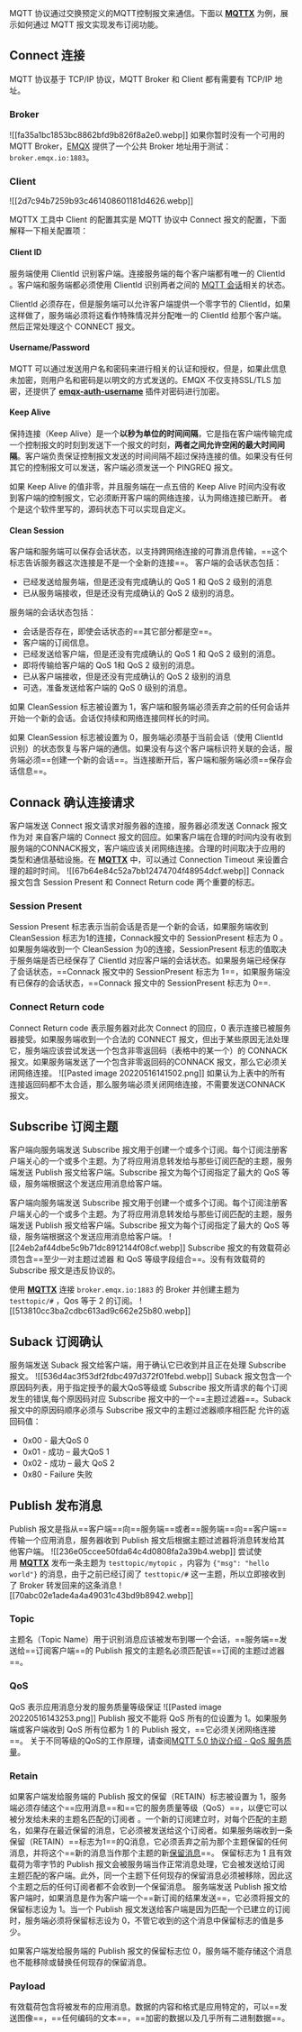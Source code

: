 MQTT 协议通过交换预定义的MQTT控制报文来通信。下面以 **[MQTTX](https://github.com/emqx/MQTTX)** 为例，展示如何通过 MQTT 报文实现发布订阅功能。
## Connect 连接
MQTT 协议基于 TCP/IP 协议，MQTT Broker 和 Client 都有需要有 TCP/IP 地址。
### Broker
![[fa35a1bc1853bc8862bfd9b826f8a2e0.webp]]
如果你暂时没有一个可用的 MQTT Broker，[EMQX](https://github.com/emqx/emqx) 提供了一个公共 Broker 地址用于测试：`broker.emqx.io:1883`。

### Client
![[2d7c94b7259b93c461408601181d4626.webp]]

MQTTX 工具中 Client 的配置其实是 MQTT 协议中 Connect 报文的配置，下面解释一下相关配置项：

#### Client ID
服务端使用 ClientId 识别客户端。连接服务端的每个客户端都有唯一的 ClientId 。客户端和服务端都必须使用 ClientId 识别两者之间的 [MQTT 会话](https://www.emqx.com/zh/blog/mqtt-session)相关的状态。

ClientId 必须存在，但是服务端可以允许客户端提供一个零字节的 ClientId，如果这样做了，服务端必须将这看作特殊情况并分配唯一的 ClientId 给那个客户端。然后正常处理这个 CONNECT 报文。

#### Username/Password
MQTT 可以通过发送用户名和密码来进行相关的认证和授权，但是，如果此信息未加密，则用户名和密码是以明文的方式发送的。EMQX 不仅支持SSL/TLS 加密，还提供了 **[emqx-auth-username](https://github.com/emqx/emqx-auth-username)** 插件对密码进行加密。

#### Keep Alive
保持连接（Keep Alive）是一个**以秒为单位的时间间隔**，它是指在客户端传输完成一个控制报文的时刻到发送下一个报文的时刻，**两者之间允许空闲的最大时间间隔**。客户端负责保证控制报文发送的时间间隔不超过保持连接的值。如果没有任何其它的控制报文可以发送，客户端必须发送一个 PINGREQ 报文。

如果 Keep Alive 的值非零，并且服务端在一点五倍的 Keep Alive 时间内没有收到客户端的控制报文，它必须断开客户端的网络连接，认为网络连接已断开。 者个是这个软件里写的，源码状态下可以实现自定义。

#### Clean Session
客户端和服务端可以保存会话状态，以支持跨网络连接的可靠消息传输，==这个标志告诉服务器这次连接是不是一个全新的连接==。
客户端的会话状态包括：
-   已经发送给服务端，但是还没有完成确认的 QoS 1 和 QoS 2 级别的消息
-  已从服务端接收，但是还没有完成确认的 QoS 2 级别的消息。

服务端的会话状态包括：
-   会话是否存在，即使会话状态的==其它部分都是空==。
-   客户端的订阅信息。
-   已经发送给客户端，但是还没有完成确认的 QoS 1 和 QoS 2 级别的消息。
-   即将传输给客户端的 QoS 1和 QoS 2 级别的消息。
-   已从客户端接收，但是还没有完成确认的 QoS 2 级别的消息
-   可选，准备发送给客户端的 QoS 0 级别的消息。

如果 CleanSession 标志被设置为 1，客户端和服务端必须丢弃之前的任何会话并开始一个新的会话。会话仅持续和网络连接同样长的时间。

如果 CleanSession 标志被设置为 0，服务端必须基于当前会话（使用 ClientId 识别）的状态恢复与客户端的通信。如果没有与这个客户端标识符关联的会话，服务端必须==创建一个新的会话==。当连接断开后，客户端和服务端必须==保存会话信息==。

## Connack 确认连接请求
客户端发送 Connect 报文请求对服务器的连接，服务器必须发送 Connack 报文作为对 来自客户端的 Connect 报文的回应。如果客户端在合理的时间内没有收到服务端的CONNACK报文，客户端应该关闭网络连接。合理的时间取决于应用的类型和通信基础设施。在 **[MQTTX](https://github.com/emqx/MQTTX)** 中，可以通过 Connection Timeout 来设置合理的超时时间。
![[67b64e84c52a7bb12474704f48954dcf.webp]]
Connack 报文包含 Session Present 和 Connect Return code 两个重要的标志。

### Session Present
Session Present 标志表示当前会话是否是一个新的会话，如果服务端收到 CleanSession 标志为1的连接，Connack报文中的 SessionPresent 标志为 0 。如果服务端收到一个 CleanSession 为0的连接，SessionPresent 标志的值取决于服务端是否已经保存了 ClientId 对应客户端的会话状态。如果服务端已经保存了会话状态，==Connack 报文中的 SessionPresent 标志为 1==，如果服务端没有已保存的会话状态，==Connack 报文中的 SessionPresent 标志为 0==.

### Connect Return code
Connect Return code 表示服务器对此次 Connect 的回应，0 表示连接已被服务器接受。如果服务端收到一个合法的 CONNECT 报文，但出于某些原因无法处理它，服务端应该尝试发送一个包含非零返回码（表格中的某一个）的 CONNACK 报文。如果服务端发送了一个包含非零返回码的CONNACK 报文，那么它必须关闭网络连接。
![[Pasted image 20220516141502.png]]
如果认为上表中的所有连接返回码都不太合适，那么服务端必须关闭网络连接，不需要发送CONNACK 报文。

## Subscribe 订阅主题
客户端向服务端发送 Subscribe 报文用于创建一个或多个订阅。每个订阅注册客户端关心的一个或多个主题。为了将应用消息转发给与那些订阅匹配的主题，服务端发送 Publish 报文给客户端。Subscribe 报文为每个订阅指定了最大的 QoS 等级，服务端根据这个发送应用消息给客户端。

客户端向服务端发送 Subscribe 报文用于创建一个或多个订阅。每个订阅注册客户端关心的一个或多个主题。为了将应用消息转发给与那些订阅匹配的主题，服务端发送 Publish 报文给客户端。Subscribe 报文为每个订阅指定了最大的 QoS 等级，服务端根据这个发送应用消息给客户端。
![[24eb2af44dbe5c9b71dc8912144f08cf.webp]]
Subscribe 报文的有效载荷必须包含==至少一对主题过滤器 和 QoS 等级字段组合==。没有有效载荷的 Subscribe 报文是违反协议的。

使用 **[MQTTX](https://github.com/emqx/MQTTX)** 连接 `broker.emqx.io:1883` 的 Broker 并创建主题为`testtopic/#` ，Qos 等于 2 的订阅。
![[513810cc3ba2cdbc613ad9c662e25b80.webp]]
## Suback 订阅确认
服务端发送 Suback 报文给客户端，用于确认它已收到并且正在处理 Subscribe 报文。
![[536d4ac3f53df2fdbc497d372f01febd.webp]]
Suback 报文包含一个原因码列表，用于指定授予的最大QoS等级或 Subscribe 报文所请求的每个订阅发生的错误,每个原因码对应 Subscribe 报文中的一个==主题过滤器==。Suback 报文中的原因码顺序必须与 Subscribe 报文中的主题过滤器顺序相匹配
允许的返回码值：
-   0x00 - 最大QoS 0
-   0x01 - 成功 – 最大QoS 1
-   0x02 - 成功 – 最大 QoS 2
-   0x80 - Failure 失败

## Publish 发布消息
Publish 报文是指从==客户端==向==服务端==或者==服务端==向==客户端==传输一个应用消息，服务器收到 Publish 报文后根据主题过滤器将消息转发给其他客户端。
![[236e05ccee50fda64c4d0808fa2a39b4.webp]]
尝试使用 **[MQTTX](https://github.com/emqx/MQTTX)** 发布一条主题为 `testtopic/mytopic` ，内容为 `{"msg": "hello world"}` 的消息，由于之前已经订阅了 `testtopic/#` 这一主题，所以立即接收到了 Broker 转发回来的这条消息
![[70abc02e1ade4a4a49031c43bd9b8942.webp]]
### Topic
主题名（Topic Name）用于识别消息应该被发布到哪一个会话，==服务端==发送给==订阅客户端==的 Publish 报文的主题名必须匹配该==订阅的主题过滤器==。

### QoS
QoS 表示应用消息分发的服务质量等级保证
![[Pasted image 20220516143253.png]]
Publish 报文不能将 QoS 所有的位设置为 1。如果服务端或客户端收到 QoS 所有位都为 1 的 Publish 报文，==它必须关闭网络连接==。
关于不同等级的QoS的工作原理，请查阅[MQTT 5.0 协议介绍 - QoS 服务质量](https://www.emqx.com/zh/blog/introduction-to-mqtt-qos)。
### Retain
如果客户端发给服务端的 Publish 报文的保留（RETAIN）标志被设置为 1，服务端必须存储这个==应用消息==和==它的服务质量等级（QoS）==，以便它可以被分发给未来的主题名匹配的订阅者 。一个新的订阅建立时，对每个匹配的主题名，如果存在最近保留的消息，它必须被发送给这个订阅者。如果服务端收到一条保留（RETAIN）==标志为1==的Q消息，它必须丢弃之前为那个主题保留的任何消息，并将这个==新的消息当作那个主题的新[保留消息](https://www.emqx.com/zh/blog/message-retention-and-message-expiration-interval-of-emqx-mqtt5-broker)==。
保留标志为 1 且有效载荷为零字节的 Publish 报文会被服务端当作正常消息处理，它会被发送给订阅主题匹配的客户端。此外，同一个主题下任何现存的保留消息必须被移除，因此这个主题之后的任何订阅者都不会收到一个保留消息。
服务端发送 Publish 报文给客户端时，如果消息是作为客户端一个==新订阅的结果发送==，它必须将报文的保留标志设为 1。当一个 Publish 报文发送给客户端是因为匹配一个已建立的订阅时，服务端必须将保留标志设为 0，不管它收到的这个消息中保留标志的值是多少。

如果客户端发给服务端的 Publish 报文的保留标志位 0，服务端不能存储这个消息也不能移除或替换任何现存的保留消息。

### Payload
有效载荷包含将被发布的应用消息。数据的内容和格式是应用特定的，可以==发送图像==，==任何编码的文本==，==加密的数据以及几乎所有二进制数据==。